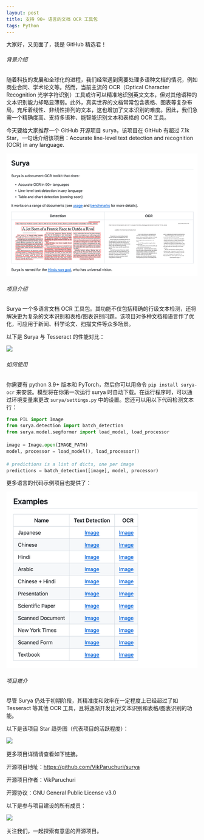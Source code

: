 ```yaml
---
layout: post
title: 支持 90+ 语言的文档 OCR 工具包
tags: Python
---
```


大家好，又见面了，我是 GitHub 精选君！

###### 背景介绍

随着科技的发展和全球化的进程，我们经常遇到需要处理多语种文档的情况，例如商业合同、学术论文等。然而，当前主流的 OCR（Optical Character Recognition 光学字符识别）工具或许可以精准地识别英文文本，但对其他语种的文本识别能力却略显薄弱。此外，真实世界的文档常常包含表格、图表等复杂布局，充斥着线性、非线性排列的文本，这也增加了文本识别的难度。因此，我们急需一个精确度高、支持多语种、能智能识别文本和表格的 OCR 工具。

今天要给大家推荐一个 GitHub 开源项目 surya，该项目在 GitHub 有超过 7.1k Star，一句话介绍该项目：Accurate line-level text detection and recognition (OCR) in any language.

![](https://raw.githubusercontent.com/ZhuPeng/pic/master/images/compress_image-20240310224630135.png)

###### 项目介绍

Surya 一个多语言文档 OCR 工具包。其功能不仅包括精确的行级文本检测，还将解决更为复杂的文本识别和表格/图表识别问题。该项目对多种文档和语言作了优化，可应用于新闻、科学论文、扫描文件等众多场景。

以下是 Surya 与 Tesseract 的性能对比：

![](https://raw.githubusercontent.com/VikParuchuri/surya/master/static/images/benchmark_chart_small.png)

###### 如何使用

你需要有 python 3.9+ 版本和 PyTorch，然后你可以用命令 `pip install surya-ocr` 来安装。模型将在你第一次运行 surya 时自动下载。在运行程序时，可以通过环境变量来更改 `surya/settings.py` 中的设置。您还可以用以下代码检测文本行：

```python
from PIL import Image
from surya.detection import batch_detection
from surya.model.segformer import load_model, load_processor

image = Image.open(IMAGE_PATH)
model, processor = load_model(), load_processor()

# predictions is a list of dicts, one per image
predictions = batch_detection([image], model, processor)
```

更多语言的代码示例项目也提供了：

![](https://raw.githubusercontent.com/ZhuPeng/pic/master/images/compress_image-20240310225018939.png)

###### 项目推介

尽管 Surya 仍处于初期阶段，其精准度和效率在一定程度上已经超过了如 Tesseract 等其他 OCR 工具，且将逐渐开发出对文本识别和表格/图表识别的功能。


以下是该项目 Star 趋势图（代表项目的活跃程度）：

![](https://api.star-history.com/svg?repos=VikParuchuri/surya&type=Timeline)

更多项目详情请查看如下链接。

开源项目地址：https://github.com/VikParuchuri/surya 

开源项目作者：VikParuchuri

开源协议：GNU General Public License v3.0

以下是参与项目建设的所有成员：

![](https://contrib.rocks/image?repo=VikParuchuri/surya)

关注我们，一起探索有意思的开源项目。

